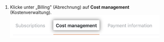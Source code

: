1. Klicke unter „Billing" (Abrechnung) auf **Cost management** (Kostenverwaltung). ![Registerkarte „Cost Management" (Kostenverwaltung)](/assets/images/help/settings/cost-management-tab.png)
